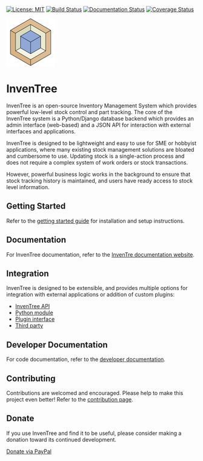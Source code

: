 [![License: MIT](https://img.shields.io/badge/License-MIT-yellow.svg)](https://opensource.org/licenses/MIT) [![Build Status](https://travis-ci.org/inventree/InvenTree.svg?branch=master)](https://travis-ci.org/inventree/InvenTree) [![Documentation Status](https://readthedocs.org/projects/inventree/badge/?version=latest)](https://inventree.readthedocs.io/en/latest/?badge=latest) [![Coverage Status](https://coveralls.io/repos/github/inventree/InvenTree/badge.svg)](https://coveralls.io/github/inventree/InvenTree)

<img src="images/logo/inventree.png" alt="InvenTree" width="128"/>

# InvenTree
InvenTree is an open-source Inventory Management System which provides powerful low-level stock control and part tracking. The core of the InvenTree system is a Python/Django database backend which provides an admin interface (web-based) and a JSON API for interaction with external interfaces and applications.

InvenTree is designed to be lightweight and easy to use for SME or hobbyist applications, where many existing stock management solutions are bloated and cumbersome to use. Updating stock is a single-action process and does not require a complex system of work orders or stock transactions. 

However, powerful business logic works in the background to ensure that stock tracking history is maintained, and users have ready access to stock level information.

## Getting Started

Refer to the [getting started guide](https://inventree.github.io/docs/start/install) for installation and setup instructions.

## Documentation

For InvenTree documentation, refer to the [InvenTre documentation website](https://inventree.github.io).

## Integration

InvenTree is designed to be extensible, and provides multiple options for integration with external applications or addition of custom plugins:

* [InvenTree API](https://inventree.github.io/docs/extend/api)
* [Python module](https://inventree.github.io/docs/extend/python)
* [Plugin interface](https://inventree.github.io/docs/extend/plugins)
* [Third party](https://inventree.github.io/docs/extend/integrate)

## Developer Documentation

For code documentation, refer to the [developer documentation](http://inventree.readthedocs.io/en/latest/).

## Contributing

Contributions are welcomed and encouraged. Please help to make this project even better! Refer to the [contribution page](https://inventree.github.io/pages/contribute).

## Donate

If you use InvenTree and find it to be useful, please consider making a donation toward its continued development. 

[Donate via PayPal](https://paypal.me/inventree?locale.x=en_AU)
